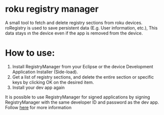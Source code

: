 # roku registry manager

A small tool to fetch and delete registry sections from roku devices.
roRegistry is used to save persistent data (E.g. User information, etc.), This data stays וn the device even if the app is removed from  the device. 

# How to use:
1.	Install RegistryManager from your Eclipse or the device Development Application Installer (Side-load).
2.	Get a list of registry sections, and delete the entire section or specific keys by clicking OK on the desired item.
3.	Install your dev app again

It is possible to use RegistryManager for signed applications by signing RegistryManager with the same developer ID and password as the dev app. Follow [here](https://sdkdocs.roku.com/display/sdkdoc/Packaging+Roku+Channels#PackagingRokuChannels-PackagingwithEclipse) for more information



